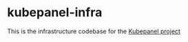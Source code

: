 # kubepanel-infra

This is the infrastructure codebase for the [Kubepanel project](https://github.com/laszlokulcsar/kubepanel)
